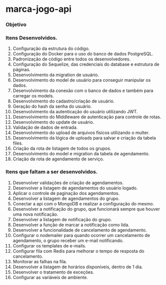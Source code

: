 # marca-jogo-api

 <h3>Objetivo<h3>

 
 <h3>Itens Desenvolvidos.</h3>
 <ol>
    <li>Configuração da estrutura do código.</li>
    <li>Configuração do Docker para o uso do banco de dados PostgreSQL.</li>
    <li>Padronização de código entre todos os desenvolvedores.</li>
    <li>Configuração do Sequelize, das credenciais do database e estrutura de páginas.</li>
    <li>Desenvolvimento da migration de usuário.</li>
    <li>Desenvolvimento do model de usuário para conseguir manipular os dados.</li>
    <li>Desenvolvimento da conexão com o banco de dados e também para carregar os models.</li>
    <li>Desenvolvimento do cadastro/criação de usuário.</li>
    <li>Geração do hash da senha do usuário.</li>
    <li>Desenvolvimento da autenticação do usuário utilizando JWT.</li>
    <li>Desenvolvimento do Middleware de autenticação para controle de rotas.</li>
    <li>Desenvolvimento do update de usuário.</li>
    <li>Validação de dados de entrada.</li>
    <li>Desenvolvimento do upload de arquivos físicos utilizando o multer.</li>
    <li>Desenvolvimento da lógica de uploads para salvar e criação da tabela files.</li>
    <li>Criação da rota de listagem de todos os grupos.</li>
    <li>Desenvolvimento do model e migration da tabela de agendamento.</li>
    <li>Criação da rota de agendamento de serviço.</li>
 </ol>


 <h3>Itens que faltam a ser desenvolvidos.</h3>
 <ol>
    <li>Desenvolver validações de criação de agendamentos.</li>
    <li>Desenvolver a listagem de agendamentos do usuário logado.</li>
    <li>Aplicar o controle de paginação dos agendamentos.</li>
    <li>Desenvolver a listagem de agendamentos do grupo.</li>
    <li>Conectar a api com o MongoDB e realizar a configuração do mesmo.</li>
    <li>Desenvolver a notificação do grupo, que funcionará sempre que houver uma nova notificação.</li>
    <li>Desenvolver a listagem de notificação do grupo.</li>
    <li>Desenvolver a função de marcar a notificação como lida.</li>
    <li>Desenvolver a funcionalidade de cancelamento de agendamento.</li>
    <li>Configurar o nodemailer para quando ocorrer um cancelamento de agendamento, o grupo receber um e-mail notificando.</li>
    <li>Configurar os templates de e-mails.</li>
    <li>Configurar fila com Redis para melhorar o tempo de resposta do cancelamento.</li>
    <li>Monitorar as falhas na fila.</li>
    <li>Desenvolver a listagem de horários disponíveis, dentro de 1 dia.</li>
    <li>Desenvolver o tratamento de exceções.</li>
    <li>Configurar as variáveis de ambiente.</li>
</ol>
